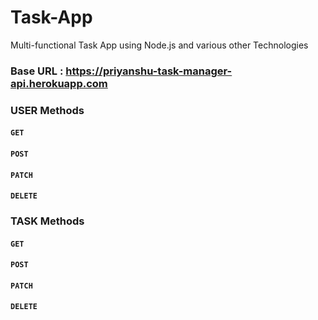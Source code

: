# Task-App
Multi-functional Task App using Node.js and various other Technologies


### Base URL :  https://priyanshu-task-manager-api.herokuapp.com

### USER Methods

#### `GET`

#### `POST`

#### `PATCH`

#### `DELETE`

### TASK Methods

#### `GET`

#### `POST`

#### `PATCH`

#### `DELETE`
